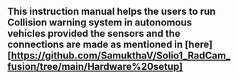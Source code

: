 ## This instruction manual helps the users to run Collision warning system in autonomous vehicles provided the sensors and the connections are made as mentioned in [here][https://github.com/SamukthaV/Solio1_RadCam_fusion/tree/main/Hardware%20setup]
